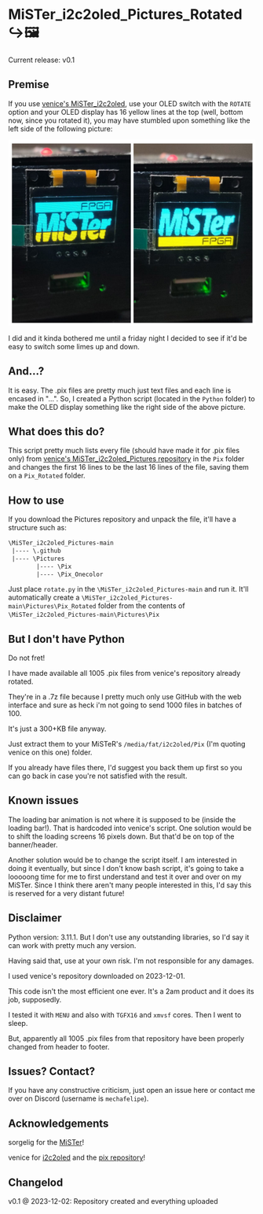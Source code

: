 # MiSTer_i2c2oled_Pictures_Rotated ↪️🖼️
Current release: v0.1

## Premise
If you use [venice's MiSTer_i2c2oled](https://github.com/venice1200/MiSTer_i2c2oled), use your OLED switch with the `ROTATE` option and your OLED display has 16 yellow lines at the top (well, bottom now, since you rotated it), you may have stumbled upon something like the left side of the following picture:

<img src="/i2c2oled_before_and_after.jpg" width="600">

I did and it kinda bothered me until a friday night I decided to see if it'd be easy to switch some limes up and down.

## And...?
It is easy. The .pix files are pretty much just text files and each line is encased in "...". So, I created a Python script (located in the `Python` folder) to make the OLED display something like the right side of the above picture.

## What does this do?
This script pretty much lists every file (should have made it for .pix files only) from [venice's MiSTer_i2c2oled_Pictures repository](https://github.com/venice1200/MiSTer_i2c2oled_Pictures/tree/main) in the `Pix` folder and changes the first 16 lines to be the last 16 lines of the file, saving them on a `Pix_Rotated` folder.

## How to use
If you download the Pictures repository and unpack the file, it'll have a structure such as:
```
\MiSTer_i2c2oled_Pictures-main
 |---- \.github
 |---- \Pictures
        |---- \Pix
        |---- \Pix_Onecolor
```
Just place `rotate.py` in the `\MiSTer_i2c2oled_Pictures-main` and run it. It'll automatically create a `\MiSTer_i2c2oled_Pictures-main\Pictures\Pix_Rotated` folder from the contents of `\MiSTer_i2c2oled_Pictures-main\Pictures\Pix`

## But I don't have Python
Do not fret!

I have made available all 1005 .pix files from venice's repository already rotated.

They're in a .7z file because I pretty much only use GitHub with the web interface and sure as heck i'm not going to send 1000 files in batches of 100.

It's just a 300+KB file anyway.

Just extract them to your MiSTeR's `/media/fat/i2c2oled/Pix` (I'm quoting venice on this one) folder.

If you already have files there, I'd suggest you back them up first so you can go back in case you're not satisfied with the result.

## Known issues
The loading bar animation is not where it is supposed to be (inside the loading bar!). That is hardcoded into venice's script. One solution would be to shift the loading screens 16 pixels down. But that'd be on top of the banner/header.

Another solution would be to change the script itself. I am interested in doing it eventually, but since I don't know bash script, it's going to take a looooong time for me to first understand and test it over and over on my MiSTer. Since I think there aren't many people interested in this, I'd say this is reserved for a very distant future!

## Disclaimer
Python version: 3.11.1. But I don't use any outstanding libraries, so I'd say it can work with pretty much any version.

Having said that, use at your own risk. I'm not responsible for any damages.

I used venice's repository downloaded on 2023-12-01.

This code isn't the most efficient one ever. It's a 2am product and it does its job, supposedly.

I tested it with `MENU` and also with `TGFX16` and `xmvsf` cores. Then I went to sleep.

But, apparently all 1005 .pix files from that repository have been properly changed from header to footer.

## Issues? Contact?
If you have any constructive criticism, just open an issue here or contact me over on Discord (username is `mechafelipe`).

## Acknowledgements
sorgelig for the [MiSTer](https://github.com/MiSTer-devel)!

venice for [i2c2oled](https://github.com/venice1200/MiSTer_i2c2oled) and the [pix repository](https://github.com/venice1200/MiSTer_i2c2oled_Pictures/tree/main)!

## Changelod
v0.1 @ 2023-12-02: Repository created and everything uploaded

